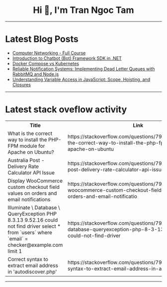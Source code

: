 <h1 align="center">Hi 👋, I'm Tran Ngoc Tam</h1>

---

# Latest Blog Posts 
<!-- BLOG-POST-LIST:START -->
- [Computer Networking - Full Course](https://dev.to/vignesh_j/computer-networking-full-course-5c80)
- [Introduction to Chatbot &lpar;Bot&rpar; Framework SDK in .NET](https://dev.to/ngtduc693/introduction-to-chatbot-bot-framework-sdk-in-net-367p)
- [Docker Compose vs Kubernetes](https://dev.to/mrcaption49/docker-compose-vs-kubernetes-1jn9)
- [Reliable Notification Systems: Implementing Dead Letter Queues with RabbitMQ and Node.js](https://dev.to/abhinav707/reliable-notification-systems-implementing-dead-letter-queues-with-rabbitmq-and-nodejs-4mnn)
- [Understanding Variable Access in JavaScript: Scope, Hoisting, and Closures](https://dev.to/khamal22/understanding-variable-access-in-javascript-scope-hoisting-and-closures-398)
<!-- BLOG-POST-LIST:END -->

---

# Latest stack oveflow activity
<table>
  <tr><th>Title</th><th>Link</th></tr>
  <!-- STACKOVERFLOW:START --><tr><td>What is the correct way to install the PHP-FPM module for Apache on Ubuntu?</td><td>https://stackoverflow.com/questions/79191251/what-is-the-correct-way-to-install-the-php-fpm-module-for-apache-on-ubuntu</td></tr><tr><td>Australia Post - Delivery Rate Calculator API Issue</td><td>https://stackoverflow.com/questions/79191121/australia-post-delivery-rate-calculator-api-issue</td></tr><tr><td>Display WooCommerce custom checkout field values on orders and email notifications</td><td>https://stackoverflow.com/questions/79190983/display-woocommerce-custom-checkout-field-values-on-orders-and-email-notificatio</td></tr><tr><td>Illuminate \ Database \ QueryException PHP 8.3.13 9.52.16 could not find driver select * from `users` where `email` = checker@example.com limit 1</td><td>https://stackoverflow.com/questions/79190912/illuminate-database-queryexception-php-8-3-13-9-52-16-could-not-find-driver</td></tr><tr><td>Correct syntax to extract email address in &#39;autodiscover.php&#39;</td><td>https://stackoverflow.com/questions/79190901/correct-syntax-to-extract-email-address-in-autodiscover-php</td></tr><!-- STACKOVERFLOW:END -->
</table>

---


